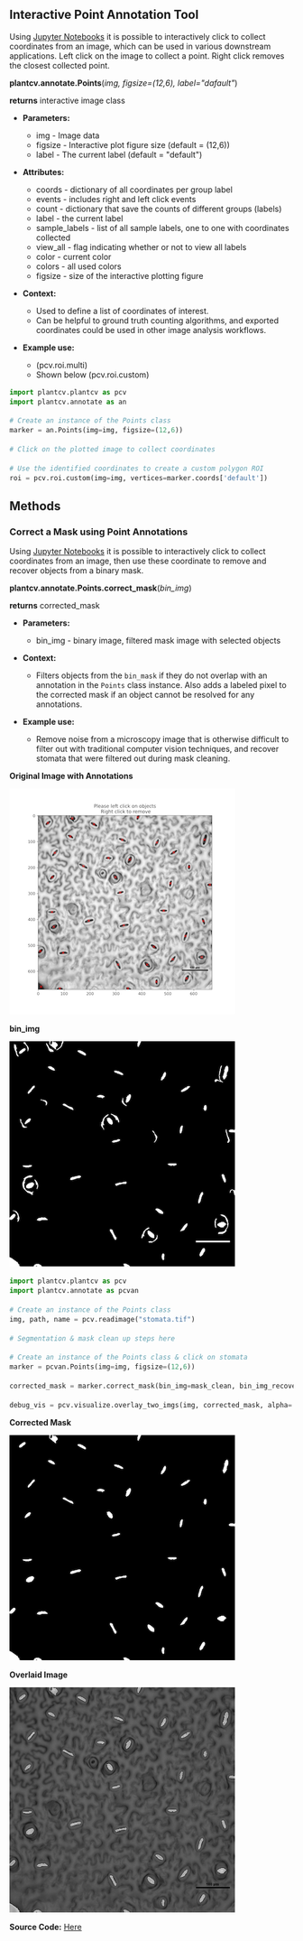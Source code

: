 ## Interactive Point Annotation Tool

Using [Jupyter Notebooks](https://plantcv.readthedocs.io/en/stable/jupyter/) it is possible to interactively click to collect coordinates from an image, which can be used in various downstream applications. Left click on the image to collect a point. Right click removes the
closest collected point.

**plantcv.annotate.Points**(*img, figsize=(12,6), label="dafault"*)

**returns** interactive image class

- **Parameters:**
    - img - Image data
    - figsize - Interactive plot figure size (default = (12,6))
    - label - The current label (default = "default")

- **Attributes:**
    - coords - dictionary of all coordinates per group label
    - events - includes right and left click events
    - count - dictionary that save the counts of different groups (labels)
    - label - the current label
    - sample_labels - list of all sample labels, one to one with coordinates collected 
    - view_all - flag indicating whether or not to view all labels 
    - color - current color 
    - colors - all used colors 
    - figsize - size of the interactive plotting figure 

- **Context:**
    - Used to define a list of coordinates of interest.
    - Can be helpful to ground truth counting algorithms, and exported coordinates could be used in other image analysis workflows.
- **Example use:**
    - (pcv.roi.multi)
    - Shown below (pcv.roi.custom)


```python
import plantcv.plantcv as pcv 
import plantcv.annotate as an

# Create an instance of the Points class
marker = an.Points(img=img, figsize=(12,6))

# Click on the plotted image to collect coordinates

# Use the identified coordinates to create a custom polygon ROI
roi = pcv.roi.custom(img=img, vertices=marker.coords['default'])

```

## Methods
### Correct a Mask using Point Annotations

Using [Jupyter Notebooks](https://plantcv.readthedocs.io/en/stable/jupyter/) it is possible to interactively click to collect coordinates from an image, then use these coordinate to remove and recover objects from a binary mask.

**plantcv.annotate.Points.correct_mask**(*bin_img*)

**returns** corrected_mask

- **Parameters:**
    - bin_img - binary image, filtered mask image with selected objects
    
- **Context:**
    - Filters objects from the `bin_mask` if they do not overlap with an annotation in the `Points` class instance. Also adds a labeled pixel to the corrected mask if an object cannot be resolved for any annotations.

- **Example use:**
    - Remove noise from a microscopy image that is otherwise difficult to filter out with traditional computer vision
    techniques, and recover stomata that were filtered out during mask cleaning. 

**Original Image with Annotations**

![Screenshot](img/documentation_images/points_correct_mask/annotated_stomata.png)

**bin_img**

![Screenshot](img/documentation_images/points_correct_mask/bin_img.png)

```python
import plantcv.plantcv as pcv 
import plantcv.annotate as pcvan

# Create an instance of the Points class
img, path, name = pcv.readimage("stomata.tif")

# Segmentation & mask clean up steps here 

# Create an instance of the Points class & click on stomata
marker = pcvan.Points(img=img, figsize=(12,6))

corrected_mask = marker.correct_mask(bin_img=mask_clean, bin_img_recover=bin_img_recover)

debug_vis = pcv.visualize.overlay_two_imgs(img, corrected_mask, alpha=.4)
```

**Corrected Mask**

![Screenshot](img/documentation_images/points_correct_mask/corrected_mask.png)

**Overlaid Image**

![Screenshot](img/documentation_images/points_correct_mask/overlay.png)

**Source Code:** [Here](https://github.com/danforthcenter/plantcv-annotate/blob/main/plantcv/annoate/classes.py)

